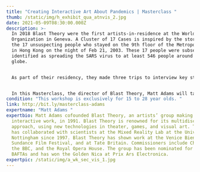 ```yaml
---
title: "Creating Interactive Art About Pandemics | Masterclass "
thumb: /static/img/h_exhibit_qua_atnvis_2.jpg
date: 2021-05-09T08:30:00.000Z
description: >-
  In 2018 Blast Theory were the first artists-in-residence at the World Health
  Organization in Geneva. A Cluster of 17 Cases is inspired by the stories of
  the 17 unsuspecting people who stayed on the 9th floor of the Metropole Hotel
  in Hong Kong on the night of Feb 21, 2003. These 17 people were subsequently
  identified as spreading the SARS virus to at least 546 people around the
  globe.


  As part of their residency, they made three trips to interview key staff at the Strategic Health Operations Centre (SHOC), which monitors epidemics and pandemics across the world and coordinates international collaboration in response. They explored how epidemiologists studied the movements of each of the guests in the Metropole Hotel that night; even conducting tests to trace airflow between rooms.


  In this Masterclass, the director of Blast Theory, Matt Adams will take you behind-the-scenes to explore the process of making an interactive exhibit inspired by the events that occurred in Metropole Hotel on that fateful night. 
condition: "This workshop is exclusively for 15 to 28 year olds. "
link: http://bit.ly/masterclass-adams
expertname: "Matt Adams "
expertbio: Matt Adams cofounded Blast Theory, an artists’ group making
  interactive work, in 1991. Blast Theory is renowned for its multidisciplinary
  approach, using new technologies in theater, games, and visual art. The group
  has collaborated with scientists at the Mixed Reality Lab at the University of
  Nottingham since 1997. Blast Theory has shown work at the Venice Biennale, the
  Sundance Film Festival, and at Tate Britain. Commissioners include Channel 4,
  the BBC, and the Royal Opera House. The group has been nominated for four
  BAFTAs and has won the Golden Nica at Prix Ars Electronica.
expertpic: /static/img/a_wk_sec_vis_1.jpg
---
```

